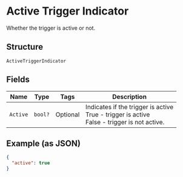 
# Active Trigger Indicator

Whether the trigger is active or not.

## Structure

`ActiveTriggerIndicator`

## Fields

| Name | Type | Tags | Description |
|  --- | --- | --- | --- |
| `Active` | `bool?` | Optional | Indicates if the trigger is active<br />True - trigger is active<br />False - trigger is not active. |

## Example (as JSON)

```json
{
  "active": true
}
```

